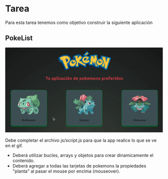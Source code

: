 # Tarea

Para esta tarea tenemos como objetivo construir la siguiente aplicación  

## PokeList

![](pokelist.gif)

Debe completar el archivo js/script.js para que la app realice lo que se ve en el gif. 

- Deberá utilizar bucles, arrays y objetos para crear dinamicamente el contenido.
- Deberá agregar a todas las tarjetas de pokemons la propiedades "planta" al pasar el mouse por encima (mouseover).